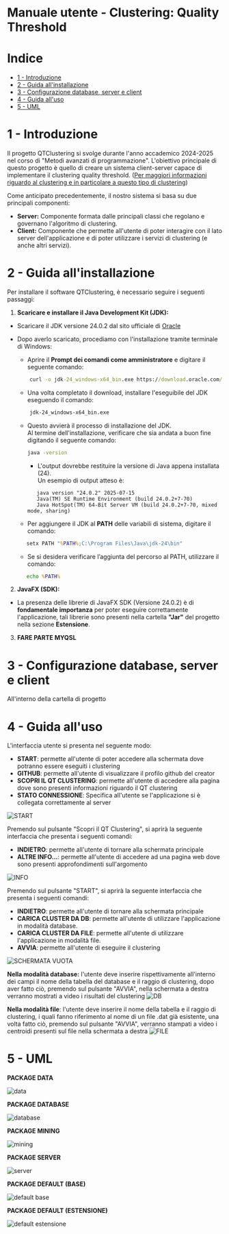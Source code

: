  # Manuale utente - Clustering: Quality Threshold

# Indice

- [1 - Introduzione](#1---introduzione)
- [2 - Guida all'installazione](#2---guida-allinstallazione)
- [3 - Configurazione database, server e client](#3---configurazione-database-server-e-client)
- [4 - Guida all'uso](#4---guida-alluso)
- [5 - UML](#5---uml)


# 1 - Introduzione
Il progetto QTClustering si svolge durante l'anno accademico 2024-2025 nel corso di "Metodi avanzati di programmazione".
L'obiettivo principale di questo progetto è quello di creare un sistema client-server capace di implementare il clustering quality threshold.
([Per maggiori informazioni riguardo al clustering e in particolare a questo tipo di clustering](https://it.wikipedia.org/wiki/Clustering))

Come anticipato precedentemente, il nostro sistema si basa su due principali componenti:
- **Server:** Componente formata dalle principali classi che regolano e governano l'algoritmo di clustering.
- **Client:** Componente che permette all'utente di poter interagire con il lato server dell'applicazione e di poter utilizzare i servizi di clustering (e anche altri servizi).

# 2 - Guida all'installazione

Per installare il software QTClustering, è necessario seguire i seguenti passaggi:

1. **Scaricare e installare il Java Development Kit (JDK):**

- Scaricare il JDK versione 24.0.2 dal sito ufficiale di [Oracle](https://www.oracle.com/java/technologies/downloads/?er=221886)

- Dopo averlo scaricato, procediamo con l'installazione tramite terminale di Windows:
  
  - Aprire il **Prompt dei comandi come amministratore** e digitare il seguente comando:

   ```cmd
       curl -o jdk-24_windows-x64_bin.exe https://download.oracle.com/java/24/latest/jdk-24_windows-x64_bin.exe
   ```

  - Una volta completato il download, installare l'eseguibile del JDK eseguendo il comando:
   ```cmd
       jdk-24_windows-x64_bin.exe
   ```
  - Questo avvierà il processo di installazione del JDK.  
       Al termine dell'installazione, verificare che sia andata a buon fine digitando il seguente comando:
       ```cmd
       java -version
       ```
     - L'output dovrebbe restituire la versione di Java appena installata (24).  
       Un esempio di output atteso è:
    ```
       java version "24.0.2" 2025-07-15
       Java(TM) SE Runtime Environment (build 24.0.2+7-70)
       Java HotSpot(TM) 64-Bit Server VM (build 24.0.2+7-70, mixed mode, sharing)
    ```

   - Per aggiungere il JDK al **PATH** delle variabili di sistema, digitare il comando:
  ```cmd
     setx PATH "%PATH%;C:\Program Files\Java\jdk-24\bin"
  ```

   - Se si desidera verificare l’aggiunta del percorso al PATH, utilizzare il comando:
  ```cmd
     echo %PATH%
  ```

2. **JavaFX (SDK):**

- La presenza delle librerie di JavaFX SDK (Versione 24.0.2) è di **fondamentale importanza** per poter eseguire correttamente l'applicazione, tali librerie sono presenti nella cartella **"Jar"** del progetto nella sezione **Estensione**.

3. **FARE PARTE MYQSL**

# 3 - Configurazione database, server e client

All'interno della cartella di progetto



# 4 - Guida all'uso
L'interfaccia utente si presenta nel seguente modo:
- **START**: permette all'utente di poter accedere alla schermata dove potranno essere eseguiti i clustering
- **GITHUB**: permette all'utente di visualizzare il profilo github del creator
- **SCOPRI IL QT CLUSTERING**: permette all'utente di accedere alla pagina dove sono presenti informazioni riguardo il QT clustering
- **STATO CONNESSIONE**: Specifica all'utente se l'applicazione si è collegata correttamente al server

![START](./img%20doc/start.png)

Premendo sul pulsante "Scopri il QT Clustering", si aprirà la seguente interfaccia che presenta i seguenti comandi:
- **INDIETRO**: permette all'utente di tornare alla schermata principale
- **ALTRE INFO...**: permette all'utente di accedere ad una pagina web dove sono presenti approfondimenti sull'argomento

![INFO](./img%20doc/info.png)

Premendo sul pulsante "START", si aprirà la seguente interfaccia che presenta i seguenti comandi:
- **INDIETRO**: permette all'utente di tornare alla schermata principale
- **CARICA CLUSTER DA DB**: permette all'utente di utilizzare l'applicazione in modalità database.
- **CARICA CLUSTER DA FILE**: permette all'utente di utilizzare l'applicazione in modalità file.
- **AVVIA**: permette all'utente di eseguire il clustering

![SCHERMATA VUOTA](./img%20doc/schermatavuota.png)

**Nella modalità database:** l'utente deve inserire rispettivamente all'interno dei campi il nome della tabella del database e il raggio di clustering, dopo aver fatto ciò, premendo sul pulsante "AVVIA", nella schermata a destra verranno mostrati a video i risultati del clustering
![DB](./img%20doc/db.png)

**Nella modalità file**: l'utente deve inserire il nome della tabella e il raggio di clustering, i quali fanno riferimento al nome di un file .dat già esistente, una volta fatto ciò, premendo sul pulsante "AVVIA", verranno stampati a video i centroidi presenti sul file nella schermata a destra
![FILE](./img%20doc/file.png)

# 5 - UML

**PACKAGE DATA**

![data](./img%20doc/data.png)

**PACKAGE DATABASE**

![database](./img%20doc/database.png)

**PACKAGE MINING**

![mining](./img%20doc/mining.png)

**PACKAGE SERVER**

![server](./img%20doc/server.png)

**PACKAGE DEFAULT (BASE)**

![default base](./img%20doc/default_package.png)

**PACKAGE DEFAULT (ESTENSIONE)**

![default estensione](./img%20doc/default_package_estensione.png)
